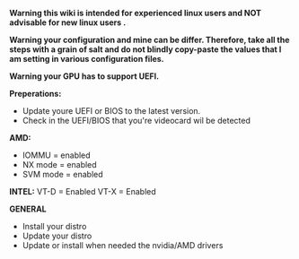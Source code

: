 **Warning this wiki is intended for experienced linux users and NOT advisable for new linux users .**

**Warning your configuration and mine can be differ. Therefore, take all the steps with a grain of salt and do not blindly copy-paste the values that I am setting in various configuration files.**

**Warning your GPU has to support UEFI.**

**Preperations:**

* Update youre UEFI or BIOS to the latest version.
* Check in the UEFI/BIOS that you're videocard wil be detected

**AMD:**

* IOMMU = enabled
* NX mode = enabled
* SVM mode = enabled

**INTEL:** VT-D = Enabled VT-X = Enabled

**GENERAL**

* Install your distro
* Update your distro
* Update or install when needed the nvidia/AMD drivers